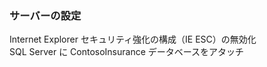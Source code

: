 
### **サーバーの設定**
Internet Explorer セキュリティ強化の構成（IE ESC）の無効化  
SQL Server に ContosoInsurance データベースをアタッチ
